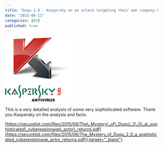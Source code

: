 ```yaml
---
title: "Duqu 2.0 - Kaspersky on an attack targeting their own company & AV software"
date: "2015-06-11"
categories: [AV]
published: true
---
```


![](../images/download.jpg)

This is a very detailed analysis of some very sophisticated software. Thank you Kaspersky on the analysis and facts.

[https://securelist.com/files/2015/06/The\_Mystery\_of\_Duqu\_2\_0\_a\_sophisticated\_cyberespionage\_actor\_returns.pdf](https://securelist.com/files/2015/06/The_Mystery_of_Duqu_2_0_a_sophisticated_cyberespionage_actor_returns.pdf){:target="_blank"}
